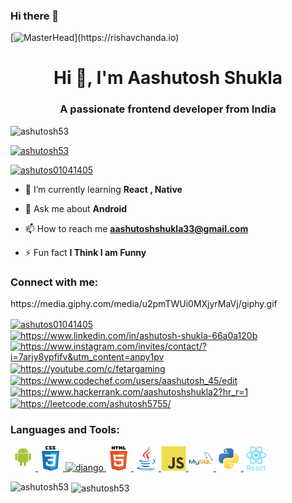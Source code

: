 ### Hi there 👋

<!--
**ashutosh53/ashutosh53** is a ✨ _special_ ✨ repository because its `README.md` (this file) appears on your GitHub profile.

Here are some ideas to get you started:

- 🔭 I’m currently working on ...
- 🌱 I’m currently learning ...
- 👯 I’m looking to collaborate on ...
- 🤔 I’m looking for help with ...
- 💬 Ask me about ...
- 📫 How to reach me: ...
- 😄 Pronouns: ...
- ⚡ Fun fact: ...
-->
[![MasterHead](https://1.bp.blogspot.com/-7A4WynwLsM...)](https://rishavchanda.io)
<h1 align="center">Hi 👋, I'm Aashutosh Shukla</h1>
<h3 align="center">A passionate frontend developer from India</h3>

<p align="left"> <img src="https://komarev.com/ghpvc/?username=ashutosh53&label=Profile%20views&color=0e75b6&style=flat" alt="ashutosh53" /> </p>

<p align="left"> <a href="https://github.com/ryo-ma/github-profile-trophy"><img src="https://github-profile-trophy.vercel.app/?username=ashutosh53" alt="ashutosh53" /></a> </p>

<p align="left"> <a href="https://twitter.com/ashutos01041405" target="blank"><img src="https://img.shields.io/twitter/follow/ashutos01041405?logo=twitter&style=for-the-badge" alt="ashutos01041405" /></a> </p>

- 🌱 I’m currently learning **React , Native**

- 💬 Ask me about **Android**

- 📫 How to reach me **aashutoshshukla33@gmail.com**

- ⚡ Fun fact **I Think I am Funny**

<h3 align="left">Connect with me:</h3>
https://media.giphy.com/media/u2pmTWUi0MXjyrMaVj/giphy.gif
<p align="left">
<a href="https://twitter.com/ashutos01041405" target="blank"><img align="center" src="https://raw.githubusercontent.com/rahuldkjain/github-profile-readme-generator/master/src/images/icons/Social/twitter.svg" alt="ashutos01041405" height="30" width="40" /></a>
<a href="https://linkedin.com/in/https://www.linkedin.com/in/ashutosh-shukla-66a0a120b" target="blank"><img align="center" src="https://raw.githubusercontent.com/rahuldkjain/github-profile-readme-generator/master/src/images/icons/Social/linked-in-alt.svg" alt="https://www.linkedin.com/in/ashutosh-shukla-66a0a120b" height="30" width="40" /></a>
<a href="https://instagram.com/https://www.instagram.com/invites/contact/?i=7arjy8ypfifv&utm_content=anpy1pv" target="blank"><img align="center" src="https://raw.githubusercontent.com/rahuldkjain/github-profile-readme-generator/master/src/images/icons/Social/instagram.svg" alt="https://www.instagram.com/invites/contact/?i=7arjy8ypfifv&utm_content=anpy1pv" height="30" width="40" /></a>
<a href="https://www.youtube.com/c/https://youtube.com/c/fetargaming" target="blank"><img align="center" src="https://raw.githubusercontent.com/rahuldkjain/github-profile-readme-generator/master/src/images/icons/Social/youtube.svg" alt="https://youtube.com/c/fetargaming" height="30" width="40" /></a>
<a href="https://www.codechef.com/users/https://www.codechef.com/users/aashutosh_45/edit" target="blank"><img align="center" src="https://cdn.jsdelivr.net/npm/simple-icons@3.1.0/icons/codechef.svg" alt="https://www.codechef.com/users/aashutosh_45/edit" height="30" width="40" /></a>
<a href="https://www.hackerrank.com/https://www.hackerrank.com/aashutoshshukla2?hr_r=1" target="blank"><img align="center" src="https://raw.githubusercontent.com/rahuldkjain/github-profile-readme-generator/master/src/images/icons/Social/hackerrank.svg" alt="https://www.hackerrank.com/aashutoshshukla2?hr_r=1" height="30" width="40" /></a>
<a href="https://www.leetcode.com/https://leetcode.com/ashutosh5755/" target="blank"><img align="center" src="https://raw.githubusercontent.com/rahuldkjain/github-profile-readme-generator/master/src/images/icons/Social/leet-code.svg" alt="https://leetcode.com/ashutosh5755/" height="30" width="40" /></a>
</p>

<h3 align="left">Languages and Tools:</h3>
<p align="left"> <a href="https://developer.android.com" target="_blank" rel="noreferrer"> <img src="https://raw.githubusercontent.com/devicons/devicon/master/icons/android/android-original-wordmark.svg" alt="android" width="40" height="40"/> </a> <a href="https://www.w3schools.com/css/" target="_blank" rel="noreferrer"> <img src="https://raw.githubusercontent.com/devicons/devicon/master/icons/css3/css3-original-wordmark.svg" alt="css3" width="40" height="40"/> </a> <a href="https://www.djangoproject.com/" target="_blank" rel="noreferrer"> <img src="https://cdn.worldvectorlogo.com/logos/django.svg" alt="django" width="40" height="40"/> </a> <a href="https://www.w3.org/html/" target="_blank" rel="noreferrer"> <img src="https://raw.githubusercontent.com/devicons/devicon/master/icons/html5/html5-original-wordmark.svg" alt="html5" width="40" height="40"/> </a> <a href="https://www.java.com" target="_blank" rel="noreferrer"> <img src="https://raw.githubusercontent.com/devicons/devicon/master/icons/java/java-original.svg" alt="java" width="40" height="40"/> </a> <a href="https://developer.mozilla.org/en-US/docs/Web/JavaScript" target="_blank" rel="noreferrer"> <img src="https://raw.githubusercontent.com/devicons/devicon/master/icons/javascript/javascript-original.svg" alt="javascript" width="40" height="40"/> </a> <a href="https://www.mysql.com/" target="_blank" rel="noreferrer"> <img src="https://raw.githubusercontent.com/devicons/devicon/master/icons/mysql/mysql-original-wordmark.svg" alt="mysql" width="40" height="40"/> </a> <a href="https://www.python.org" target="_blank" rel="noreferrer"> <img src="https://raw.githubusercontent.com/devicons/devicon/master/icons/python/python-original.svg" alt="python" width="40" height="40"/> </a> <a href="https://reactjs.org/" target="_blank" rel="noreferrer"> <img src="https://raw.githubusercontent.com/devicons/devicon/master/icons/react/react-original-wordmark.svg" alt="react" width="40" height="40"/> </a> </p>

<p><img align="left" src="https://github-readme-stats.vercel.app/api/top-langs?username=ashutosh53&show_icons=true&locale=en&layout=compact" alt="ashutosh53" /></p>

<p>&nbsp;<img align="center" src="https://github-readme-stats.vercel.app/api?username=ashutosh53&show_icons=true&locale=en" alt="ashutosh53" /></p>
